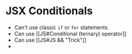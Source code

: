 # JSX Conditionals

- Can't use classic `if` or `for` statements
- Can use [[JS#Conditional (ternary) operator]]
- Can use [[JS#JS && "Trick"]]
- 